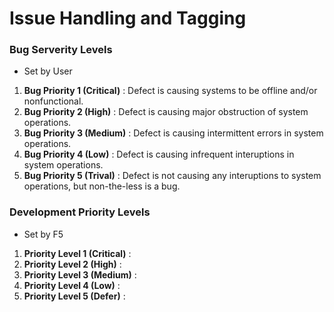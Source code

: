 # Issue Handling and Tagging

### Bug Serverity Levels
 * Set by User
 
 1. **Bug Priority 1 (Critical)** : Defect is causing systems to be offline and/or nonfunctional.
 2. **Bug Priority 2 (High)** : Defect is causing major obstruction of system operations.
 3. **Bug Priority 3 (Medium)** : Defect is causing intermittent errors in system operations.
 4. **Bug Priority 4 (Low)** : Defect is causing infrequent interuptions in system operations.
 5. **Bug Priority 5 (Trival)** : Defect is not causing any interuptions to system operations, but non-the-less is a bug.
 
### Development Priority Levels
 * Set by F5
 
 1. **Priority Level 1 (Critical)** : 
 2. **Priority Level 2 (High)** :
 3. **Priority Level 3 (Medium)** :
 4. **Priority Level 4 (Low)** :
 5. **Priority Level 5 (Defer)** :


